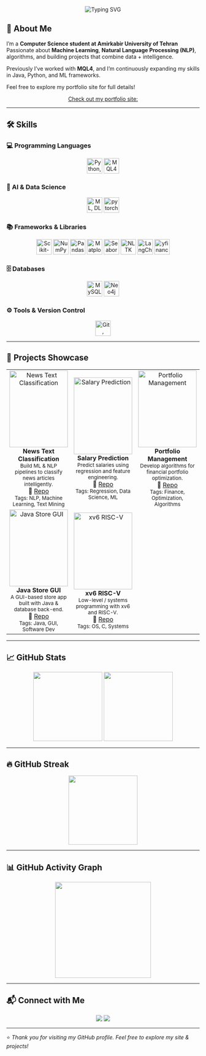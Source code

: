 
<p align="center">
  <img src="https://readme-typing-svg.demolab.com?font=Fira+Code&weight=500&size=24&pause=1000&color=FF5733&center=true&vCenter=true&width=600&lines=Hi%2C+I'm+Mohammadreza+Sheikholeslami+%F0%9F%91%8B;CS+Student+%7C+ML+%26+NLP+Enthusiast;Open-Source+Contributor;Always+Learning+New+Things!" alt="Typing SVG" />
</p>


## 🧾 About Me  

I’m a **Computer Science student at Amirkabir University of Tehran**  
Passionate about **Machine Learning**, **Natural Language Processing (NLP)**, algorithms, and building projects that combine data + intelligence.  

Previously I’ve worked with **MQL4**, and I’m continuously expanding my skills in Java, Python, and ML frameworks.  

Feel free to explore my portfolio site for full details!  

<p align="center">
  <a href="https://mohammadrezasheikholeslami84.github.io/">Check out my portfolio  site:</a>
</p>

---



## 🛠 Skills  

### 💻 Programming Languages  
<p align="center">
  <img src="https://skillicons.dev/icons?i=python,java,c" height="40" alt="Python, Java, C"/>
  <img src="https://github.com/user-attachments/assets/88e9fb00-3ce0-4801-b49a-828b90003693" height="40" alt="MQL4"/> 
</p>

### 🤖 AI & Data Science  
<p align="center">
  <img src="https://skillicons.dev/icons?i=python,tensorflow" height="40" alt="ML, DL"/>
  <img src="https://skillicons.dev/icons?i=pytorch" height="40" alt=pytorch"/>
</p>

### 📚 Frameworks & Libraries  
<p align="center">
  <img src="https://skillicons.dev/icons?i=sklearn,tensorflow" height="40" alt="Scikit-Learn, TensorFlow"/>
  <img src="https://encrypted-tbn0.gstatic.com/images?q=tbn:ANd9GcRn5o2UmZneaZUdoop6FljZoAatSeOLn68iRw&s" height="40" alt="NumPy"/>
  <img src="https://encrypted-tbn0.gstatic.com/images?q=tbn:ANd9GcTCpCB6Du8H6Lrm5WIbDcdW59uqoSiL-eeTlw&s" height="40" alt="Pandas"/>
  <img src="https://encrypted-tbn0.gstatic.com/images?q=tbn:ANd9GcQ5R1g2aeVTgvUHUyD6bnyObcRofQxzsX-Lvg&s" height="40" alt="Matplotlib"/>
  <img src="https://user-images.githubusercontent.com/315810/92255199-f6707f80-ee9f-11ea-9b8d-182dba6a0c59.png" height="40" alt="Seaborn"/>
  <img src="https://encrypted-tbn0.gstatic.com/images?q=tbn:ANd9GcRqsGKwT0l0WGhlcNQwqVv-BFSm8JLwMPX3bg&s" height="40" alt="NLTK"/>
  <img src="https://registry.npmmirror.com/@lobehub/icons-static-png/latest/files/dark/langchain-color.png" height="40" alt="LangChain"/> 
  <img src="https://ranaroussi.github.io/yfinance/_static/logo-light.webp" height="40" alt="yfinance"/> 
</p>

### 🗄 Databases  
<p align="center">
  <img src="https://skillicons.dev/icons?i=mysql,postgresql" height="40" alt="MySQL, PostgreSQL"/>
  <img src="https://upload.wikimedia.org/wikipedia/commons/a/a5/Neo4j-logo2024color.png" height="40" alt="Neo4j"/> 
</p>

### ⚙️ Tools & Version Control  
<p align="center">
  <img src="https://skillicons.dev/icons?i=git,github,docker" height="40" alt="Git, GitHub, Docker"/>
</p>


---

## 🚀 Projects Showcase  

<table>
  <tr>
    <td align="center" width="33%">
      <a href="https://github.com/MohammadrezaSheikholeslami84/News-Text-Classification">
        <img src="https://krakensystems.co/assets/images/uploads/2018-09-17-figure1.png" 
             alt="News Text Classification"
             style="width:100%; height:200px; object-fit:cover;"/>
      </a>
      <br/>
      <b>News Text Classification</b><br/>
      <sub>Build ML & NLP pipelines to classify news articles intelligently.</sub><br/>
      🔗 <a href="https://github.com/MohammadrezaSheikholeslami84/News-Text-Classification">Repo</a><br/>
      <sub>Tags: NLP, Machine Learning, Text Mining</sub>
    </td>
    <td align="center" width="33%">
      <a href="https://github.com/MohammadrezaSheikholeslami84/Salary-Prediction">
        <img src="https://raw.githubusercontent.com/Masterx-AI/Project_Employee_Salary_Prediction_/main/es.jpg"
             alt="Salary Prediction"
             style="width:100%; height:200px; object-fit:cover;"/>
      </a>
      <br/>
      <b>Salary Prediction</b><br/>
      <sub>Predict salaries using regression and feature engineering.</sub><br/>
      🔗 <a href="https://github.com/MohammadrezaSheikholeslami84/Salary-Prediction">Repo</a><br/>
      <sub>Tags: Regression, Data Science, ML</sub>
    </td>
    <td align="center" width="33%">
      <a href="https://github.com/MohammadrezaSheikholeslami84/Portfolio-Management">
        <img src="https://static.vecteezy.com/system/resources/previews/046/639/582/non_2x/portfolio-management-blue-word-concept-financial-diversification-interest-rate-investing-money-visual-communication-artwith-lettering-text-editable-glyph-icons-vector.jpg"
             alt="Portfolio Management"
             style="width:100%; height:200px; object-fit:cover;"/>
      </a>
      <br/>
      <b>Portfolio Management</b><br/>
      <sub>Develop algorithms for financial portfolio optimization.</sub><br/>
      🔗 <a href="https://github.com/MohammadrezaSheikholeslami84/Portfolio-Management">Repo</a><br/>
      <sub>Tags: Finance, Optimization, Algorithms</sub>
    </td>
  </tr>
  <tr>
    <td align="center" width="33%">
      <a href="https://github.com/MohammadrezaSheikholeslami84/Jave-Store-GUI">
        <img src="https://private-user-images.githubusercontent.com/166950228/344364873-4b827313-fe00-4b44-91bf-6d9c3db54536.png?jwt=eyJ0eXAiOiJKV1QiLCJhbGciOiJIUzI1NiJ9.eyJpc3MiOiJnaXRodWIuY29tIiwiYXVkIjoicmF3LmdpdGh1YnVzZXJjb250ZW50LmNvbSIsImtleSI6ImtleTUiLCJleHAiOjE3NTg3MTU2MTQsIm5iZiI6MTc1ODcxNTMxNCwicGF0aCI6Ii8xNjY5NTAyMjgvMzQ0MzY0ODczLTRiODI3MzEzLWZlMDAtNGI0NC05MWJmLTZkOWMzZGI1NDUzNi5wbmc_WC1BbXotQWxnb3JpdGhtPUFXUzQtSE1BQy1TSEEyNTYmWC1BbXotQ3JlZGVudGlhbD1BS0lBVkNPRFlMU0E1M1BRSzRaQSUyRjIwMjUwOTI0JTJGdXMtZWFzdC0xJTJGczMlMkZhd3M0X3JlcXVlc3QmWC1BbXotRGF0ZT0yMDI1MDkyNFQxMjAxNTRaJlgtQW16LUV4cGlyZXM9MzAwJlgtQW16LVNpZ25hdHVyZT1lNDE1YTE2ZTE2ZTZlZGZkN2M3MGFjZDE3MmQzNzU1NjYzY2Y0MDlhMWFhZmEyNTQwZDI3NzY1M2Y3YTM2YzQ2JlgtQW16LVNpZ25lZEhlYWRlcnM9aG9zdCJ9.4VmLEAte93bca-8wqRvfO-OQn2S2JyQq200gaTT03Yw"
             alt="Java Store GUI"
             style="width:100%; height:200px; object-fit:cover;"/>
      </a>
      <br/>
      <b>Java Store GUI</b><br/>
      <sub>A GUI-based store app built with Java & database back-end.</sub><br/>
      🔗 <a href="https://github.com/MohammadrezaSheikholeslami84/Jave-Store-GUI">Repo</a><br/>
      <sub>Tags: Java, GUI, Software Dev</sub>
    </td>
    <td align="center" width="33%">
      <a href="https://github.com/MohammadrezaSheikholeslami84/xv6-riscv">
        <img src="https://mohammadrezasheikholeslami84.github.io/assets/images/xv6_riscv.png"
             alt="xv6 RISC-V"
             style="width:100%; height:200px; object-fit:cover;"/>
      </a>
      <br/>
      <b>xv6 RISC-V</b><br/>
      <sub>Low-level / systems programming with xv6 and RISC-V.</sub><br/>
      🔗 <a href="https://github.com/MohammadrezaSheikholeslami84/xv6-riscv">Repo</a><br/>
      <sub>Tags: OS, C, Systems</sub>
    </td>
    <td align="center" width="33%">
      <!-- Add future project here -->
    </td>
  </tr>
</table>


---

## 📈 GitHub Stats  

<p align="center">
  <img src="https://github-readme-stats.vercel.app/api?username=MohammadrezaSheikholeslami84&show_icons=true&theme=radical" height="180em"/>
  <img src="https://github-readme-stats.vercel.app/api/top-langs/?username=MohammadrezaSheikholeslami84&layout=compact&theme=radical" height="180em"/>
</p>

---

## 🔥 GitHub Streak  
<p align="center">
  <img src="https://streak-stats.demolab.com?user=MohammadrezaSheikholeslami84&theme=radical&border_radius=8" height="180em"/>
</p>

---

## 📊 GitHub Activity Graph  
<p align="center">
  <img src="https://github-readme-activity-graph.vercel.app/graph?username=MohammadrezaSheikholeslami84&theme=radical" height="250em"/>
</p>

---


## 📬 Connect with Me  

<p align="center">
  <a href="https://www.linkedin.com/in/mohammadrezasheikholeslami/"><img src="https://skillicons.dev/icons?i=linkedin" /></a>
  <a href="mailto:mr.sheikholeslami84@gmail.com"><img src="https://skillicons.dev/icons?i=gmail" /></a>
</p>

---

⭐ *Thank you for visiting my GitHub profile. Feel free to explore my site & projects!*  

